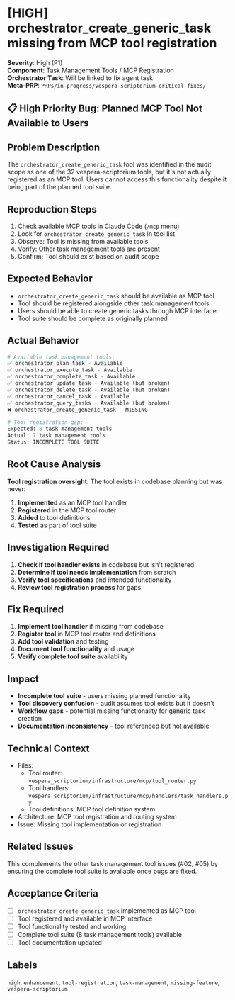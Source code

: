 # [HIGH] orchestrator_create_generic_task missing from MCP tool registration

**Severity**: High (P1)  
**Component**: Task Management Tools / MCP Registration  
**Orchestrator Task**: Will be linked to fix agent task  
**Meta-PRP**: `PRPs/in-progress/vespera-scriptorium-critical-fixes/`

## 📋 High Priority Bug: Planned MCP Tool Not Available to Users

## Problem Description

The `orchestrator_create_generic_task` tool was identified in the audit scope as one of the 32 vespera-scriptorium tools, but it's not actually registered as an MCP tool. Users cannot access this functionality despite it being part of the planned tool suite.

## Reproduction Steps

1. Check available MCP tools in Claude Code (`/mcp` menu)
2. Look for `orchestrator_create_generic_task` in tool list
3. Observe: Tool is missing from available tools
4. Verify: Other task management tools are present
5. Confirm: Tool should exist based on audit scope

## Expected Behavior

- `orchestrator_create_generic_task` should be available as MCP tool
- Tool should be registered alongside other task management tools
- Users should be able to create generic tasks through MCP interface
- Tool suite should be complete as originally planned

## Actual Behavior

```python
# Available task management tools:
✅ orchestrator_plan_task - Available
✅ orchestrator_execute_task - Available  
✅ orchestrator_complete_task - Available
✅ orchestrator_update_task - Available (but broken)
✅ orchestrator_delete_task - Available (but broken)
✅ orchestrator_cancel_task - Available
✅ orchestrator_query_tasks - Available (but broken)
❌ orchestrator_create_generic_task - MISSING

# Tool registration gap:
Expected: 8 task management tools
Actual: 7 task management tools
Status: INCOMPLETE TOOL SUITE
```

## Root Cause Analysis

**Tool registration oversight**: The tool exists in codebase planning but was never:
1. **Implemented** as an MCP tool handler
2. **Registered** in the MCP tool router  
3. **Added** to tool definitions
4. **Tested** as part of tool suite

## Investigation Required

1. **Check if tool handler exists** in codebase but isn't registered
2. **Determine if tool needs implementation** from scratch
3. **Verify tool specifications** and intended functionality  
4. **Review tool registration process** for gaps

## Fix Required

1. **Implement tool handler** if missing from codebase
2. **Register tool** in MCP tool router and definitions
3. **Add tool validation** and testing
4. **Document tool functionality** and usage
5. **Verify complete tool suite** availability

## Impact

- **Incomplete tool suite** - users missing planned functionality
- **Tool discovery confusion** - audit assumes tool exists but it doesn't
- **Workflow gaps** - potential missing functionality for generic task creation
- **Documentation inconsistency** - tool referenced but not available

## Technical Context

- Files:
  - Tool router: `vespera_scriptorium/infrastructure/mcp/tool_router.py`
  - Tool handlers: `vespera_scriptorium/infrastructure/mcp/handlers/task_handlers.py`
  - Tool definitions: MCP tool definition system
- Architecture: MCP tool registration and routing system
- Issue: Missing tool implementation or registration

## Related Issues

This complements the other task management tool issues (#02, #05) by ensuring the complete tool suite is available once bugs are fixed.

## Acceptance Criteria

- [ ] `orchestrator_create_generic_task` implemented as MCP tool
- [ ] Tool registered and available in MCP interface
- [ ] Tool functionality tested and working
- [ ] Complete tool suite (8 task management tools) available
- [ ] Tool documentation updated

## Labels

`high`, `enhancement`, `tool-registration`, `task-management`, `missing-feature`, `vespera-scriptorium`